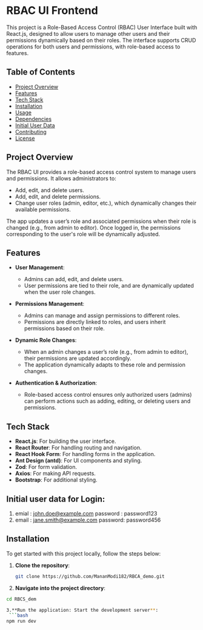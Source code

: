 # RBAC UI Frontend

This project is a Role-Based Access Control (RBAC) User Interface built with React.js, designed to allow users to manage other users and their permissions dynamically based on their roles. The interface supports CRUD operations for both users and permissions, with role-based access to features.

## Table of Contents
- [Project Overview](#project-overview)
- [Features](#features)
- [Tech Stack](#tech-stack)
- [Installation](#installation)
- [Usage](#usage)
- [Dependencies](#dependencies)
- [Initial User Data](#initial-user-data)
- [Contributing](#contributing)
- [License](#license)

## Project Overview

The RBAC UI provides a role-based access control system to manage users and permissions. It allows administrators to:
- Add, edit, and delete users.
- Add, edit, and delete permissions.
- Change user roles (admin, editor, etc.), which dynamically changes their available permissions.

The app updates a user’s role and associated permissions when their role is changed (e.g., from admin to editor). Once logged in, the permissions corresponding to the user's role will be dynamically adjusted.

## Features

- **User Management**: 
  - Admins can add, edit, and delete users.
  - User permissions are tied to their role, and are dynamically updated when the user role changes.
  
- **Permissions Management**:
  - Admins can manage and assign permissions to different roles.
  - Permissions are directly linked to roles, and users inherit permissions based on their role.

- **Dynamic Role Changes**:
  - When an admin changes a user’s role (e.g., from admin to editor), their permissions are updated accordingly.
  - The application dynamically adapts to these role and permission changes.

- **Authentication & Authorization**:
  - Role-based access control ensures only authorized users (admins) can perform actions such as adding, editing, or deleting users and permissions.

## Tech Stack

- **React.js**: For building the user interface.
- **React Router**: For handling routing and navigation.
- **React Hook Form**: For handling forms in the application.
- **Ant Design (antd)**: For UI components and styling.
- **Zod**: For form validation.
- **Axios**: For making API requests.
- **Bootstrap**: For additional styling.

## Initial user data for Login:
 1. emial : john.doe@example.com
    password : password123
 2. email : jane.smith@example.com
    password: password456


## Installation

To get started with this project locally, follow the steps below:

1. **Clone the repository**:
   ```bash
   git clone https://github.com/MananModi182/RBCA_demo.git

2. **Navigate into the project directory**:
  ```bash
  cd RBCS_dem

3.**Run the application: Start the development server**:
   ```bash
  npm run dev

